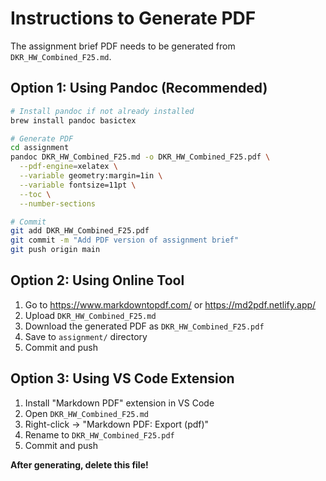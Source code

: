 # Instructions to Generate PDF

The assignment brief PDF needs to be generated from `DKR_HW_Combined_F25.md`.

## Option 1: Using Pandoc (Recommended)

```bash
# Install pandoc if not already installed
brew install pandoc basictex

# Generate PDF
cd assignment
pandoc DKR_HW_Combined_F25.md -o DKR_HW_Combined_F25.pdf \
  --pdf-engine=xelatex \
  --variable geometry:margin=1in \
  --variable fontsize=11pt \
  --toc \
  --number-sections

# Commit
git add DKR_HW_Combined_F25.pdf
git commit -m "Add PDF version of assignment brief"
git push origin main
```

## Option 2: Using Online Tool

1. Go to https://www.markdowntopdf.com/ or https://md2pdf.netlify.app/
2. Upload `DKR_HW_Combined_F25.md`
3. Download the generated PDF as `DKR_HW_Combined_F25.pdf`
4. Save to `assignment/` directory
5. Commit and push

## Option 3: Using VS Code Extension

1. Install "Markdown PDF" extension in VS Code
2. Open `DKR_HW_Combined_F25.md`
3. Right-click → "Markdown PDF: Export (pdf)"
4. Rename to `DKR_HW_Combined_F25.pdf`
5. Commit and push

**After generating, delete this file!**

